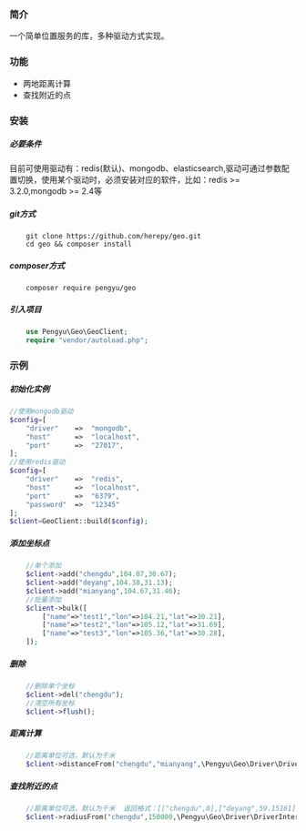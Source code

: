 ### 简介
一个简单位置服务的库，多种驱动方式实现。

### 功能
* 两地距离计算
* 查找附近的点

### 安装
##### 必要条件
目前可使用驱动有：redis(默认)、mongodb、elasticsearch,驱动可通过参数配置切换，使用某个驱动时，必须安装对应的软件，比如：redis >= 3.2.0,mongodb >= 2.4等

##### git方式
```shell
    git clone https://github.com/herepy/geo.git
    cd geo && composer install
```
##### composer方式
```shell
    composer require pengyu/geo
```
##### 引入项目
```php
    use Pengyu\Geo\GeoClient;
    require "vendor/autoload.php";
```

### 示例
##### 初始化实例
```php
//使用mongodb驱动
$config=[
    "driver"    =>  "mongodb",
    "host"      =>  "localhost",
    "port"      =>  "27017",
];
//使用redis驱动
$config=[
    "driver"    =>  "redis",
    "host"      =>  "localhost",
    "port"      =>  "6379",
    "password"  =>  "12345"
];
$client=GeoClient::build($config);
```
##### 添加坐标点
```php
    //单个添加
    $client->add("chengdu",104.07,30.67);
    $client->add("deyang",104.38,31.13);
    $client->add("mianyang",104.67,31.46);
    //批量添加
    $client->bulk([
        ["name"=>"test1","lon"=>104.21,"lat"=>30.21],
        ["name"=>"test2","lon"=>105.12,"lat"=>31.69],
        ["name"=>"test3","lon"=>105.36,"lat"=>30.28],
    ]);
```
##### 删除
```php
    //删除单个坐标
    $client->del("chengdu");
    //清空所有坐标
    $client->flush();
```
##### 距离计算
```php
    //距离单位可选，默认为千米
    $client->distanceFrom("chengdu","mianyang",\Pengyu\Geo\Driver\DriverInterface::GEO_UNIT_KM)
```
##### 查找附近的点
```php
    //距离单位可选，默认为千米  返回格式：[["chengdu",0],["deyang",59.15161],["mianyang",104.9137]]
    $client->radiusFrom("chengdu",150000,\Pengyu\Geo\Driver\DriverInterface::GEO_UNIT_M);
```